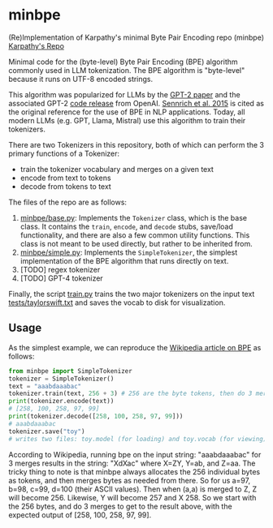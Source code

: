 # minbpe
(Re)Implementation of Karpathy's minimal Byte Pair Encoding repo (minbpe) [Karpathy's Repo](https://github.com/karpathy/minbpe)
<!---
<img src="assets/megabyte.jpg" width=40% height=40%>
-->

Minimal code for the (byte-level) Byte Pair Encoding (BPE) algorithm commonly used in LLM tokenization. 
The BPE algorithm is "byte-level" because it runs on UTF-8 encoded strings.

This algorithm was popularized for LLMs by the [GPT-2 paper](https://d4mucfpksywv.cloudfront.net/better-language-models/language_models_are_unsupervised_multitask_learners.pdf) and the associated GPT-2 [code release](https://github.com/openai/gpt-2) from OpenAI. 
[Sennrich et al. 2015](https://arxiv.org/abs/1508.07909) is cited as the original reference for the use of BPE in NLP applications. 
Today, all modern LLMs (e.g. GPT, Llama, Mistral) use this algorithm to train their tokenizers.

There are two Tokenizers in this repository, both of which can perform the 3 primary functions of a Tokenizer: 
- train the tokenizer vocabulary and merges on a given text
- encode from text to tokens
- decode from tokens to text 


The files of the repo are as follows:
1. [minbpe/base.py](minbpe/base.py): Implements the `Tokenizer` class, which is the base class. It contains the `train`, `encode`, and `decode` stubs, save/load functionality, and there are also a few common utility functions. This class is not meant to be used directly, but rather to be inherited from.
2. [minbpe/simple.py](minbpe/simple.py): Implements the `SimpleTokenizer`, the simplest implementation of the BPE algorithm that runs directly on text.
3. [TODO] regex tokenizer
4. [TODO] GPT-4 tokenizer

Finally, the script [train.py](train.py) trains the two major tokenizers on the input text [tests/taylorswift.txt](tests/taylorswift.txt) and saves the vocab to disk for visualization.


## Usage

As the simplest example, we can reproduce the [Wikipedia article on BPE](https://en.wikipedia.org/wiki/Byte_pair_encoding) as follows:
```python
from minbpe import SimpleTokenizer
tokenizer = SimpleTokenizer()
text = "aaabdaaabac"
tokenizer.train(text, 256 + 3) # 256 are the byte tokens, then do 3 merges
print(tokenizer.encode(text))
# [258, 100, 258, 97, 99]
print(tokenizer.decode([258, 100, 258, 97, 99]))
# aaabdaaabac
tokenizer.save("toy")
# writes two files: toy.model (for loading) and toy.vocab (for viewing)
```

According to Wikipedia, running bpe on the input string: "aaabdaaabac" for 3 merges results in the string: "XdXac" where X=ZY, Y=ab, and Z=aa. 
The tricky thing to note is that minbpe always allocates the 256 individual bytes as tokens, and then merges bytes as needed from there. 
So for us a=97, b=98, c=99, d=100 (their ASCII values). Then when (a,a) is merged to Z, Z will become 256. 
Likewise, Y will become 257 and X 258. So we start with the 256 bytes, and do 3 merges to get to the result above, with the expected output of [258, 100, 258, 97, 99].